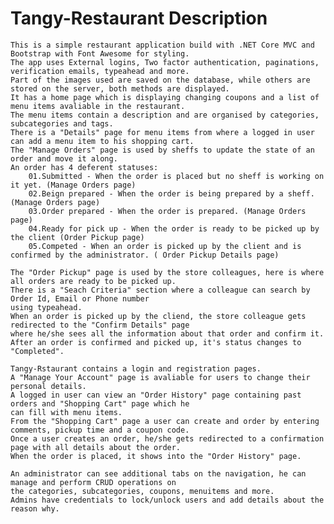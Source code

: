 # Tangy-Restaurant Description
	This is a simple restaurant application build with .NET Core MVC and Bootstrap with Font Awesome for styling.
	The app uses External logins, Two factor authentication, paginations, verification emails, typeahead and more.
	Part of the images used are saved on the database, while others are stored on the server, both methods are displayed.
	It has a home page which is displaying changing coupons and a list of menu items avaliable in the restaurant.
	The menu items contain a description and are organised by categories, subcategories and tags.
	There is a "Details" page for menu items from where a logged in user can add a menu item to his shopping cart.
	The "Manage Orders" page is used by sheffs to update the state of an order and move it along.
	An order has 4 deferent statuses: 
		01.Submitted - When the order is placed but no sheff is working on it yet. (Manage Orders page)
		02.Beign prepared - When the order is being prepared by a sheff. (Manage Orders page)
		03.Order prepared - When the order is prepared. (Manage Orders page)
		04.Ready for pick up - When the order is ready to be picked up by the client (Order Pickup page)
		05.Competed - When an order is picked up by the client and is confirmed by the administrator. ( Order Pickup Details page)
		
	The "Order Pickup" page is used by the store colleagues, here is where all orders are ready to be picked up.
	There is a "Seach Criteria" section where a colleague can search by Order Id, Email or Phone number 
	using typeahead.
	When an order is picked up by the cliend, the store colleague gets redirected to the "Confirm Details" page 
	where he/she sees all the information about that order and confirm it.
	After an order is confirmed and picked up, it's status changes to "Completed".
	
	Tangy-Rstaurant contains a login and registration pages.
	A "Manage Your Account" page is avaliable for users to change their personal details.
	A logged in user can view an "Order History" page containing past orders and "Shopping Cart" page which he 
	can fill with menu items.
	From the "Shopping Cart" page a user can create and order by entering comments, pickup time and a coupon code.
	Once a user creates an order, he/she gets redirected to a confirmation page with all details about the order.
	When the order is placed, it shows into the "Order History" page.
	
	An administrator can see additional tabs on the navigation, he can manage and perform CRUD operations on 
	the categories, subcategories, coupons, menuitems and more.
	Admins have credentials to lock/unlock users and add details about the reason why.
	

	
